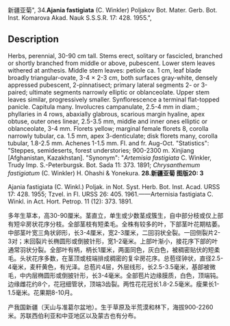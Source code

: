 新疆亚菊",
34.**Ajania fastigiata** (C. Winkler) Poljakov Bot. Mater. Gerb. Bot. Inst. Komarova Akad. Nauk S.S.S.R. 17: 428. 1955.",

## Description
Herbs, perennial, 30-90 cm tall. Stems erect, solitary or fascicled, branched or shortly branched from middle or above, pubescent. Lower stem leaves withered at anthesis. Middle stem leaves: petiole ca. 1 cm, leaf blade broadly triangular-ovate, 3-4 × 2-3 cm, both surfaces gray-white, densely appressed pubescent, 2-pinnatisect; primary lateral segments 2- or 3-paired; ultimate segments narrowly elliptic or oblanceolate. Upper stem leaves similar, progressively smaller. Synflorescence a terminal flat-topped panicle. Capitula many. Involucres campanulate, 2.5-4 mm in diam.; phyllaries in 4 rows, abaxially glabrous, scarious margin hyaline, apex obtuse, outer ones linear, 2.5-3.5 mm, middle and inner ones elliptic or oblanceolate, 3-4 mm. Florets yellow; marginal female florets 8, corolla narrowly tubular, ca. 1.5 mm, apex 3-denticulate; disk florets many, corolla tubular, 1.8-2.5 mm. Achenes 1-1.5 mm. Fl. and fr. Aug-Oct.
  "Statistics": "Steppes, semideserts, forest understories; 900-2300 m. Xinjiang [Afghanistan, Kazakhstan].
  "Synonym": "*Artemisia fastigiata* C. Winkler, Trudy Imp. S.-Peterburgsk. Bot. Sada 11: 373. 1891; *Chrysanthemum fastigiatum* (C. Winkler) H. Ohashi &amp; Yonekura.
**28.新疆亚菊 图版20: 3**

Ajania fastigiata (C. Winkl.) Poljak. in Not. Syst. Herb. Bot. Inst. Acad. URSS 17: 428. 1955; Tzvel. in Fl. URSS 26: 405. 1961.——Arternisia fastigiata C. Winkl. in Act. Hort. Petrop. 11 (12): 373. 1891.

多年生草本，高30-90厘米。茎直立，单生或少数茎成簇生，自中部分枝或仅上部有短伞房状花序分枝。全部茎枝有短柔毛。全株有较多的叶，下部茎叶花期枯萎。中部茎叶宽三角状卵形，长3-4厘米，宽2-3厘米，二回羽状全裂。一回侧裂片2-3对；末回裂片长椭圆形或倒披针形，宽1-2毫米。上部叶渐小，接花序下部的叶通常羽状分裂。全部叶有柄，柄长1厘米，两面同色，灰白色，被稠密贴伏的短柔毛。头状花序多数，在茎顶或枝端排成稠密的复伞房花序。总苞径钟状，直径2.5-4毫米，麦秆黄色，有光泽。总苞片4层，外层线形，长2.5-3.5毫米，基部被微毛，中内层椭圆形或倒披针形，长3-4毫米。全部苞片边缘膜质，白色，顶端钝。边缘雌花约8个，花冠细管状，顶端3齿裂。两性花花冠长1.8-2.5毫米。瘦果长1-1.5毫米。花果期8-10月。

产我国新疆（天山与准葛尔盆地）。生于草原及半荒漠和林下，海拔900-2260米。苏联西伯利亚和中亚地区以及蒙古也有分布。
